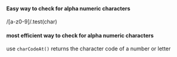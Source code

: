#### Easy way to check for alpha numeric characters 
/[a-z0-9]/.test(char)
#### most efficient way to check for alpha numeric characters 
use `charCodeAt()` returns the character code of a number or letter
